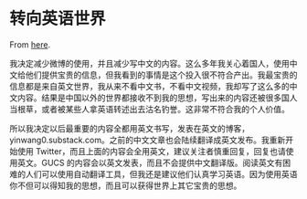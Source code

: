 # 转向英语世界

From [here](https://yinwang1.substack.com/p/f5a).

<span>我决定减少微博的使用，并且减少写中文的内容。这么多年我关心着国人，使用中文给他们提供宝贵的信息，但我看到的事情是这个投入很不符合产出。我最宝贵的信息都是来自英文世界，我从来不看中文书，不看中文视频，我却写了这么多的中文内容。结果是中国以外的世界都接收不到我的思想，写出来的内容还被很多国人当根草，或者被某些人拿英语转述出去沽名钓誉。这非常不符合我的个人价值。</span>  

<span>所以我决定以后最重要的内容全都用英文书写，发表在英文的博客， yinwang0.substack.com。之前的中文文章也会陆续翻译成英文发布。我重新开始使用 Twitter，而且上面的内容会全用英文，建议关注者慎重回复，回复也请使用英文。GUCS 的内容会以英文发表，而且不会提供中文翻译版。阅读英文有困难的人们可以使用自动翻译工具，但我还是建议他们认真学习英语。因为使用英语你不但可以得知我的思想，而且可以获得世界上其它宝贵的思想。</span>
